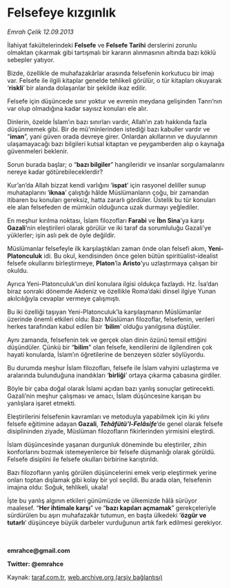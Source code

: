 # Felsefeye kızgınlık

*Emrah Çelik 12.09.2013*

<div class="yazi"><p>İlahiyat fakültelerindeki <b>Felsefe</b> ve <b>Felsefe Tarihi</b> derslerini zorunlu olmaktan çıkarmak gibi tartışmalı bir kararın alınmasının altında bazı köklü sebepler yatıyor.</p>
<p>Bizde, özellikle de muhafazakârlar arasında felsefenin korkutucu bir imajı var. Felsefe ile ilgili kitaplar genelde tehlikeli görülür, o tür kitapları okuyarak ‘<b>riskli</b>’ bir alanda dolaşanlar bir şekilde ikaz edilir.</p>
<p>Felsefe için düşüncede sınır yoktur ve evrenin meydana gelişinden Tanrı’nın var olup olmadığına kadar sayısız konuları ele alır.</p>
<p>Dinlerin, özelde İslam’ın bazı sınırları vardır, Allah’ın zatı hakkında fazla düşünmemek gibi. Bir de mü’minlerinden istediği bazı kabuller vardır ve “<b>iman</b>”, yani güven orada devreye girer. Onlardan akıllarının ve duyularının ulaşamayacağı bazı bilgileri kutsal kitaptan ve peygamberden alıp o kaynağa güvenmeleri beklenir.</p>
<p>Sorun burada başlar; o “<b>bazı bilgiler</b>” hangileridir ve insanlar sorgulamalarını nereye kadar götürebileceklerdir?</p>
<p>Kur’an’da Allah bizzat kendi varlığını ‘<b>ispat</b>’ için rasyonel deliller sunup muhataplarını ‘<b>iknaa</b>’ çalıştığı hâlde Müslümanların çoğu, bir zamandan itibaren bu konuları gereksiz, hatta zararlı gördüler. Üstelik bu tür konuları ele alan felsefeden de mümkün olduğunca uzak durmayı yeğlediler.</p>
<p>En meşhur kırılma noktası, İslam filozofları <b>Farabi</b> ve <b>İbn Sina</b>’ya karşı <b>Gazali</b>’nin eleştirileri olarak görülür ve iki taraf da sorumluluğu Gazali’ye yüklerler; işin aslı pek de öyle değildir.</p>
<p>Müslümanlar felsefeyle ilk karşılaştıkları zaman önde olan felsefi akım, <b>Yeni-Platonculuk</b> idi. Bu okul, kendisinden önce gelen bütün spiritüalist-idealist felsefe okullarını birleştirmeye, <b>Platon</b>’la <b>Aristo</b>’yu uzlaştırmaya çalışan bir okuldu.</p>
<p>Ayrıca Yeni-Platonculuk’un dinî konulara ilgisi oldukça fazlaydı. Hz. İsa’dan biraz sonraki dönemde Akdeniz ve özellikle Roma’daki dinsel ilgiye Yunan akılcılığıyla cevaplar vermeye çalışmıştı.</p>
<p>Bu iki özelliği taşıyan Yeni-Platonculuk’la karşılaşmanın Müslümanlar üzerinde önemli etkileri oldu: Bazı Müslüman filozoflar, felsefenin, verileri herkes tarafından kabul edilen bir ‘<b>bilim</b>’ olduğu yanılgısına düştüler.</p>
<p>Aynı zamanda, felsefenin tek ve gerçek olan dinin özünü temsil ettiğini düşündüler. Çünkü bir “<b>bilim</b>” olan felsefe, kendilerini de ilgilendiren çok hayati konularda, İslam’ın öğretilerine de benzeyen sözler söylüyordu.</p>
<p>Bu durumda meşhur İslam filozofları, felsefe ile İslam vahyini uzlaştırma ve aralarında bulunduğuna inandıkları ‘<b>birliği</b>’ ortaya çıkarma çabasına girdiler.</p>
<p>Böyle bir çaba doğal olarak İslami açıdan bazı yanlış sonuçlar getirecekti. Gazali’nin meşhur çalışması ve amacı, İslam düşüncesine karışan bu yanlışlara işaret etmekti.</p>
<p>Eleştirilerini felsefenin kavramları ve metoduyla yapabilmek için iki yılını felsefe eğitimine adayan <b>Gazali</b>, <b><i>Tehâfütü’l-Felâsife</i></b>’de genel olarak felsefe disiplininden ziyade, Müslüman filozofların fikirlerinden yirmisini eleştirdi.</p>
<p>İslam düşüncesinde yaşanan durgunluk döneminde bu eleştiriler, zihin konforlarını bozmak istemeyenlerce bir felsefe düşmanlığı olarak görüldü. Felsefe disiplini ile felsefe okulları birbirine karıştırıldı.</p>
<p>Bazı filozofların yanlış görülen düşüncelerini emek verip eleştirmek yerine onları toptan dışlamak gibi kolay bir yol seçildi. Bu arada olan, felsefenin imajına oldu: Soğuk, tehlikeli, ukala!</p>
<p>İşte bu yanlış algının etkileri günümüzde ve ülkemizde hâlâ sürüyor maalesef. “<b>Her ihtimale karşı</b>” ve “<b>bazı kapıları açmamak</b>” gerekçeleriyle sürdürülen bu aşırı muhafazakâr tutumun, en başta ülkedeki ‘<b>özgür ve tutarlı</b>’ düşünceye büyük darbeler vurduğunun artık fark edilmesi gerekiyor.</p>
<p><b><br/><br/>emrahce@gmail.com</b></p>
<p><b>Twitter: @emrahce</b></p>
</div>

Kaynak: [taraf.com.tr](http://www.taraf.com.tr:80/emrah-celik/makale-felsefeye-kizginlik.htm), [web.archive.org (arşiv bağlantısı)](http://web.archive.org/web/20130913221053/http://www.taraf.com.tr:80/emrah-celik/makale-felsefeye-kizginlik.htm)
